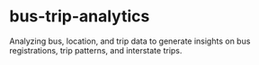# bus-trip-analytics
Analyzing bus, location, and trip data to generate insights on bus registrations, trip patterns, and interstate trips.
